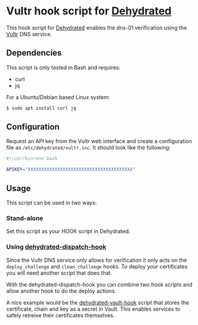 # Vultr hook script for [Dehydrated](https://dehydrated.de)

This hook script for [Dehydrated](https://dehydrated.de) enables the dns-01 verification
using the [Vultr](https://vultr.com) DNS service.

## Dependencies

This script is only tested in Bash and requires:

- curl
- jq

For a Ubuntu/Debian based Linux system:

```bash
$ sudo apt install curl jq
```

## Configuration

Request an API key from the Vultr web interface and create a configuration
file as ```/etc/dehydrated/vultr.inc```. It should look like the following:

```bash
#!/usr/bin/env bash

APIKEY="XXXXXXXXXXXXXXXXXXXXXXXXXXXXXXXXXXXXXXX"
```

## Usage

This script can be used in two ways:

### Stand-alone

Set this script as your HOOK script in Dehydrated.

### Using [dehydrated-dispatch-hook](https://github.com/ttalle/dehydrated-dispatch-hook)

Since the Vultr DNS service only allows for verification it only acts on the
```deploy_challenge``` and ```clean_challenge``` hooks. To deploy your 
certificates you will need another script that does that.

With the dehydrated-dispatch-hook you can combine two hook scripts and
allow another hook to do the deploy actions.

A nice example would be the [dehydrated-vault-hook](https://github.com/ttalle/dehydrated-vault-hook) script that stores
the certificate, chain and key as a secret in Vault. This enables services
to safely retreive their certificates themselves.
